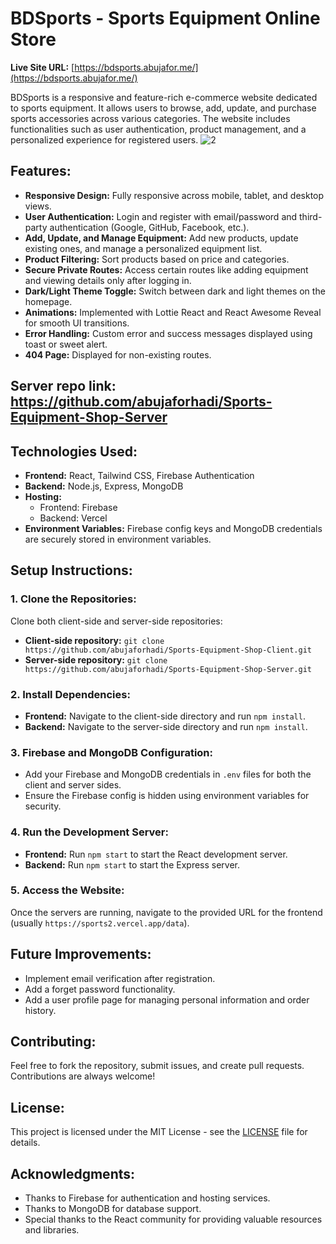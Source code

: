 # BDSports - Sports Equipment Online Store

**Live Site URL:** [https://bdsports.abujafor.me/](https://bdsports.abujafor.me/)

BDSports is a responsive and feature-rich e-commerce website dedicated to sports equipment. It allows users to browse, add, update, and purchase sports accessories across various categories. The website includes functionalities such as user authentication, product management, and a personalized experience for registered users.
![2](https://github.com/user-attachments/assets/2e3efded-f630-40bf-a6a7-9050dac6e6f3)

## Features:
- **Responsive Design:** Fully responsive across mobile, tablet, and desktop views.
- **User Authentication:** Login and register with email/password and third-party authentication (Google, GitHub, Facebook, etc.).
- **Add, Update, and Manage Equipment:** Add new products, update existing ones, and manage a personalized equipment list.
- **Product Filtering:** Sort products based on price and categories.
- **Secure Private Routes:** Access certain routes like adding equipment and viewing details only after logging in.
- **Dark/Light Theme Toggle:** Switch between dark and light themes on the homepage.
- **Animations:** Implemented with Lottie React and React Awesome Reveal for smooth UI transitions.
- **Error Handling:** Custom error and success messages displayed using toast or sweet alert.
- **404 Page:** Displayed for non-existing routes.
## Server repo link: https://github.com/abujaforhadi/Sports-Equipment-Shop-Server
## Technologies Used:
- **Frontend:** React, Tailwind CSS, Firebase Authentication
- **Backend:** Node.js, Express, MongoDB
- **Hosting:** 
  - Frontend: Firebase
  - Backend: Vercel
- **Environment Variables:** Firebase config keys and MongoDB credentials are securely stored in environment variables.

## Setup Instructions:

### 1. Clone the Repositories:
Clone both client-side and server-side repositories:
- **Client-side repository:** `git clone https://github.com/abujaforhadi/Sports-Equipment-Shop-Client.git`
- **Server-side repository:** `git clone https://github.com/abujaforhadi/Sports-Equipment-Shop-Server.git`

### 2. Install Dependencies:
- **Frontend:** Navigate to the client-side directory and run `npm install`.
- **Backend:** Navigate to the server-side directory and run `npm install`.

### 3. Firebase and MongoDB Configuration:
- Add your Firebase and MongoDB credentials in `.env` files for both the client and server sides.
- Ensure the Firebase config is hidden using environment variables for security.

### 4. Run the Development Server:
- **Frontend:** Run `npm start` to start the React development server.
- **Backend:** Run `npm start` to start the Express server.

### 5. Access the Website:
Once the servers are running, navigate to the provided URL for the frontend (usually `https://sports2.vercel.app/data`).

## Future Improvements:
- Implement email verification after registration.
- Add a forget password functionality.
- Add a user profile page for managing personal information and order history.

## Contributing:
Feel free to fork the repository, submit issues, and create pull requests. Contributions are always welcome!

## License:
This project is licensed under the MIT License - see the [LICENSE](LICENSE) file for details.

## Acknowledgments:
- Thanks to Firebase for authentication and hosting services.
- Thanks to MongoDB for database support.
- Special thanks to the React community for providing valuable resources and libraries.

